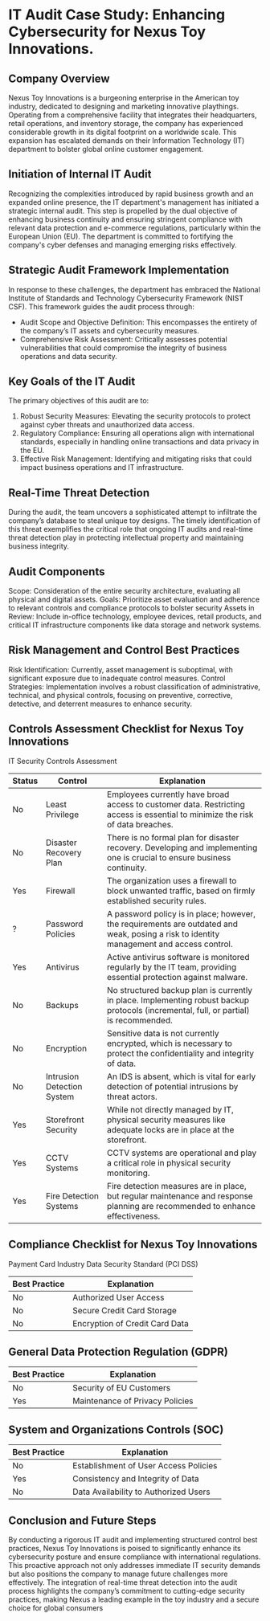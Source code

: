 # IT Audit Case Study: Enhancing Cybersecurity for Nexus Toy Innovations.

## Company Overview
Nexus Toy Innovations is a burgeoning enterprise in the American toy industry, dedicated to designing and marketing innovative playthings. Operating from a comprehensive facility that integrates their headquarters, retail operations, and inventory storage, the company has experienced considerable growth in its digital footprint on a worldwide scale. This expansion has escalated demands on their Information Technology (IT) department to bolster global online customer engagement.

## Initiation of Internal IT Audit
Recognizing the complexities introduced by rapid business growth and an expanded online presence, the IT department's management has initiated a strategic internal audit. This step is propelled by the dual objective of enhancing business continuity and ensuring stringent compliance with relevant data protection and e-commerce regulations, particularly within the European Union (EU). The department is committed to fortifying the company's cyber defenses and managing emerging risks effectively.

## Strategic Audit Framework Implementation
In response to these challenges, the department has embraced the National Institute of Standards and Technology Cybersecurity Framework (NIST CSF). This framework guides the audit process through:
 - Audit Scope and Objective Definition: This encompasses the entirety of the company’s IT assets and cybersecurity measures.
 - Comprehensive Risk Assessment: Critically assesses potential vulnerabilities that could compromise the integrity of business operations and data security.

## Key Goals of the IT Audit
The primary objectives of this audit are to:
1. Robust Security Measures: Elevating the security protocols to protect against cyber threats and unauthorized data access.
2. Regulatory Compliance: Ensuring all operations align with international standards, especially in handling online transactions and data privacy in the EU.
3. Effective Risk Management: Identifying and mitigating risks that could impact business operations and IT infrastructure.

## Real-Time Threat Detection
During the audit, the team uncovers a sophisticated attempt to infiltrate the company’s database to steal unique toy designs. The timely identification of this threat exemplifies the critical role that ongoing IT audits and real-time threat detection play in protecting intellectual property and maintaining business integrity.

## Audit Components
Scope: Consideration of the entire security architecture, evaluating all physical and digital assets.
Goals: Prioritize asset evaluation and adherence to relevant controls and compliance protocols to bolster security
Assets in Review: Include in-office technology, employee devices, retail products, and critical IT infrastructure components like data storage and network systems.

## Risk Management and Control Best Practices
Risk Identification: Currently, asset management is suboptimal, with significant exposure due to inadequate control measures.
Control Strategies: Implementation involves a robust classification of administrative, technical, and physical controls, focusing on preventive, corrective, detective, and deterrent measures to enhance security.

## Controls Assessment Checklist for Nexus Toy Innovations
IT Security Controls Assessment

| Status | Control                      | Explanation                                                                                                                  |
|------- | ---------------------------- | -----------------------------------------------------------------------------------------------------------------------------|
| No    | Least Privilege              | Employees currently have broad access to customer data. Restricting access is essential to minimize the risk of data breaches. |
| No    | Disaster Recovery Plan       | There is no formal plan for disaster recovery. Developing and implementing one is crucial to ensure business continuity.        |
| Yes   | Firewall                     | The organization uses a firewall to block unwanted traffic, based on firmly established security rules.                          |
| ?     | Password Policies            | A password policy is in place; however, the requirements are outdated and weak, posing a risk to identity management and access control. |
| Yes   | Antivirus                    | Active antivirus software is monitored regularly by the IT team, providing essential protection against malware.              |
| No    | Backups                      | No structured backup plan is currently in place. Implementing robust backup protocols (incremental, full, or partial) is recommended. |
| No    | Encryption                   | Sensitive data is not currently encrypted, which is necessary to protect the confidentiality and integrity of data.              |
| No    | Intrusion Detection System   | An IDS is absent, which is vital for early detection of potential intrusions by threat actors.                                |
| Yes   | Storefront Security          | While not directly managed by IT, physical security measures like adequate locks are in place at the storefront.               |
| Yes   | CCTV Systems                 | CCTV systems are operational and play a critical role in physical security monitoring.                                           |
| Yes   | Fire Detection Systems       | Fire detection measures are in place, but regular maintenance and response planning are recommended to enhance effectiveness.     |

## Compliance Checklist for Nexus Toy Innovations
Payment Card Industry Data Security Standard (PCI DSS) 

| **Best Practice**             | **Explanation**                                                                                                                   |
|---------------------------|-----------------------------------------------------------------------------------------------------------------------------------|
| No   | Authorized User Access       | All employees currently have access to customer's credit card information, which is against PCI DSS requirements.               |
| No   | Secure Credit Card Storage   | Credit card data is not stored securely or encrypted, violating PCI DSS standards and potentially leading to penalties.           |
| No   | Encryption of Credit Card Data | Credit card data encryption has not been implemented, which is mandatory for protecting sensitive customer information.          |

## General Data Protection Regulation (GDPR)

| **Best Practice**             | **Explanation**                                                                                                                   |
|---------------------------|-----------------------------------------------------------------------------------------------------------------------------------|
| No   | Security of EU Customers      | The organization does not currently adhere to GDPR practices, risking significant fines and loss of customer trust.             |
| Yes  | Maintenance of Privacy Policies | Privacy policies are well-maintained, aligning with GDPR requirements concerning data protection and user information.             |


## System and Organizations Controls (SOC)

| **Best Practice**             | **Explanation**                                                                                                                   |
|---------------------------|-----------------------------------------------------------------------------------------------------------------------------------|
| No   | Establishment of User Access Policies| Access to sensitive internal data is not sufficiently restricted, necessitating the development of robust access policies.   |
| Yes  | Consistency and Integrity of Data | Data integrity practices ensure that stored information remains consistent, complete, and accurate.                             |
| No   | Data Availability to Authorized Users | Data access is currently too permissive, highlighting the need for stringent access control measures.                         |


## Conclusion and Future Steps
By conducting a rigorous IT audit and implementing structured control best practices, Nexus Toy Innovations is poised to significantly enhance its cybersecurity posture and ensure compliance with international regulations. This proactive approach not only addresses immediate IT security demands but also positions the company to manage future challenges more effectively. The integration of real-time threat detection into the audit process highlights the company’s commitment to cutting-edge security practices, making Nexus a leading example in the toy industry and a secure choice for global consumers
